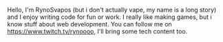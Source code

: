 Hello, I'm RynoSvapos (but i don't actually vape, my name is a long story) and I enjoy writing code for fun or work.
I really like making games, but i know stuff about web development.
You can follow me on https://www.twitch.tv/rynoooo, I'll bring some tech content too.
